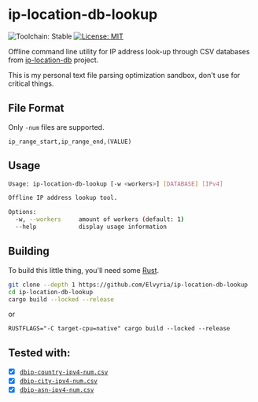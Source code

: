# ip-location-db-lookup
![Toolchain: Stable](https://img.shields.io/badge/Toolchain-Stable-%23D0F0C0) [![License: MIT](https://img.shields.io/badge/License-MIT-%23F0E68C)](https://opensource.org/licenses/MIT) 

Offline command line utility for IP address look-up through CSV databases from [ip-location-db](https://github.com/sapics/ip-location-db) project.

This is my personal text file parsing optimization sandbox, don't use for critical things.

## File Format
Only `-num` files are supported.  

`ip_range_start,ip_range_end,(VALUE)`

## Usage

```sh
Usage: ip-location-db-lookup [-w <workers>] [DATABASE] [IPv4]

Offline IP address lookup tool.

Options:
  -w, --workers     amount of workers (default: 1)
  --help            display usage information
```

## Building
To build this little thing, you'll need some [Rust](https://www.rust-lang.org/).

```sh
git clone --depth 1 https://github.com/Elvyria/ip-location-db-lookup
cd ip-location-db-lookup
cargo build --locked --release
```
or
```
RUSTFLAGS="-C target-cpu=native" cargo build --locked --release
```

## Tested with:
* [x] [`dbip-country-ipv4-num.csv`](https://github.com/sapics/ip-location-db/blob/main/dbip-country/dbip-country-ipv4-num.csv)
* [x] [`dbip-city-ipv4-num.csv`](https://github.com/sapics/ip-location-db/blob/main/dbip-city/dbip-city-ipv4-num.csv.gz)
* [x] [`dbip-asn-ipv4-num.csv`](https://github.com/sapics/ip-location-db/blob/main/dbip-asn/dbip-asn-ipv4-num.csv)
